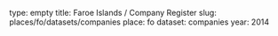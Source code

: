 type: empty
title: Faroe Islands / Company Register
slug: places/fo/datasets/companies
place: fo
dataset: companies
year: 2014
